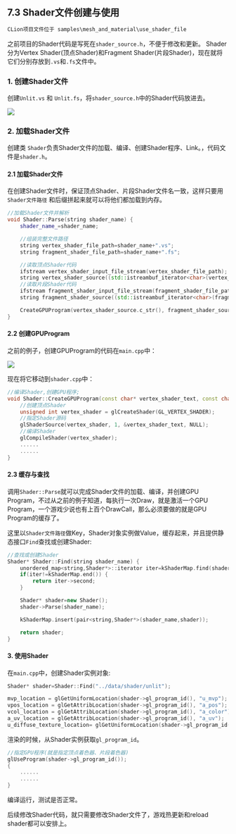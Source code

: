 ## 7.3 Shader文件创建与使用

```c
CLion项目文件位于 samples\mesh_and_material\use_shader_file
```

之前项目的Shader代码是写死在`shader_source.h`，不便于修改和更新。
Shader分为Vertex Shader(顶点Shader)和Fragment Shader(片段Shader)，现在就将它们分别存放到`.vs`和`.fs`文件中。

### 1. 创建Shader文件

创建`Unlit.vs` 和 `Unlit.fs`，将`shader_source.h`中的Shader代码放进去。

![](../../imgs/mesh_and_material/use_shader_file/vs_and_fs_file.jpg)


### 2. 加载Shader文件

创建类 `Shader`负责Shader文件的加载、编译、创建Shader程序、Link。，代码文件是`shader.h`。

#### 2.1 加载Shader文件

在创建Shader文件时，保证顶点Shader、片段Shader文件名一致，这样只要用`Shader文件路径` 和后缀拼起来就可以将他们都加载到内存。

```c++
//加载Shader文件并解析
void Shader::Parse(string shader_name) {
    shader_name_=shader_name;

    //组装完整文件路径
    string vertex_shader_file_path=shader_name+".vs";
    string fragment_shader_file_path=shader_name+".fs";

    //读取顶点Shader代码
    ifstream vertex_shader_input_file_stream(vertex_shader_file_path);
    string vertex_shader_source((std::istreambuf_iterator<char>(vertex_shader_input_file_stream)),std::istreambuf_iterator<char>());
    //读取片段Shader代码
    ifstream fragment_shader_input_file_stream(fragment_shader_file_path);
    string fragment_shader_source((std::istreambuf_iterator<char>(fragment_shader_input_file_stream)),std::istreambuf_iterator<char>());

    CreateGPUProgram(vertex_shader_source.c_str(), fragment_shader_source.c_str());
}
```

#### 2.2 创建GPUProgram

之前的例子，创建GPUProgram的代码在`main.cpp`中：

![](../../imgs/mesh_and_material/use_shader_file/creategpuprogram_in_main_cpp.jpg)

现在将它移动到`shader.cpp`中：
```c++
//编译Shader,创建GPU程序;
void Shader::CreateGPUProgram(const char* vertex_shader_text, const char* fragment_shader_text) {
    //创建顶点Shader
    unsigned int vertex_shader = glCreateShader(GL_VERTEX_SHADER);
    //指定Shader源码
    glShaderSource(vertex_shader, 1, &vertex_shader_text, NULL);
    //编译Shader
    glCompileShader(vertex_shader);
    ......
    ......
}
```


#### 2.3 缓存与查找

调用`Shader::Parse`就可以完成Shader文件的加载、编译，并创建GPU Program，不过从之前的例子知道，每执行一次Draw，就是激活一个GPU Program，一个游戏少说也有上百个DrawCall，那么必须要做的就是GPU Program的缓存了。

这里以`Shader文件路径`做Key，Shader对象实例做Value，缓存起来，并且提供静态接口`Find`查找或创建Shader:

```c++
//查找或创建Shader
Shader* Shader::Find(string shader_name) {
    unordered_map<string,Shader*>::iterator iter=kShaderMap.find(shader_name);
    if(iter!=kShaderMap.end()) {
        return iter->second;
    }

    Shader* shader=new Shader();
    shader->Parse(shader_name);

    kShaderMap.insert(pair<string,Shader*>(shader_name,shader));

    return shader;
}
```

#### 3. 使用Shader

在`main.cpp`中，创建Shader实例对象:

```c++
Shader* shader=Shader::Find("../data/shader/unlit");

mvp_location = glGetUniformLocation(shader->gl_program_id(), "u_mvp");
vpos_location = glGetAttribLocation(shader->gl_program_id(), "a_pos");
vcol_location = glGetAttribLocation(shader->gl_program_id(), "a_color");
a_uv_location = glGetAttribLocation(shader->gl_program_id(), "a_uv");
u_diffuse_texture_location= glGetUniformLocation(shader->gl_program_id(), "u_diffuse_texture");
```

渲染的时候，从Shader实例获取`gl_program_id`。

```c++
//指定GPU程序(就是指定顶点着色器、片段着色器)
glUseProgram(shader->gl_program_id());
{
    ......
    ......
}

```

编译运行，测试是否正常。

后续修改Shader代码，就只需要修改Shader文件了，游戏热更新和reload shader都可以安排上。

